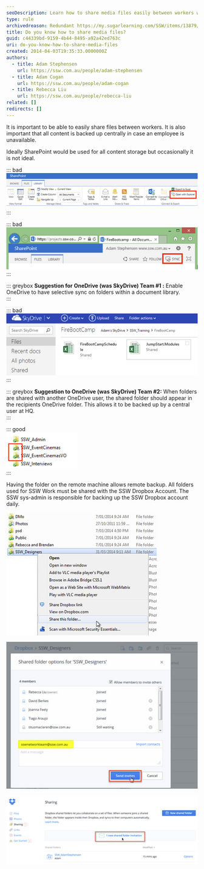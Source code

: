 ```yaml
---
seoDescription: Learn how to share media files easily between workers while ensuring central backup and offline access.
type: rule
archivedreason: Redundant https://my.sugarlearning.com/SSW/items/13879/design-shared-folders
title: Do you know how to share media files?
guid: c44339bd-9159-4b44-8495-a92a42ed763c
uri: do-you-know-how-to-share-media-files
created: 2014-04-03T19:35:33.0000000Z
authors:
  - title: Adam Stephensen
    url: https://ssw.com.au/people/adam-stephensen
  - title: Adam Cogan
    url: https://ssw.com.au/people/adam-cogan
  - title: Rebecca Liu
    url: https://ssw.com.au/people/rebecca-liu
related: []
redirects: []
---
```


It is important to be able to easily share files between workers. It is also important that all content is backed up centrally in case an employee is unavailable.

Ideally SharePoint would be used for all content storage but occasionally it is not ideal.

<!--endintro-->

::: bad  
![Figure: Bad Example - SharePoint Explorer View requires waiting every time you save a file while it syncs back to the server](share-media-files-1.jpg)  
:::

::: bad  
![Figure: Bad Example - OneDrive (was SkyDrive) Pro enables offline access and saves locally and then syncs back to the SharePoint server asynchronously, but requires the whole document library to be brought to the local computer, even if you only need one folder in the document library](share-media-files-2.jpg)  
:::

::: greybox
**Suggestion for OneDrive (was SkyDrive) Team #1 :** Enable OneDrive to have selective sync on folders within a document library.  
:::

::: bad  
![Figure: Bad Example - Files shared via SkyDrive are hard to back up centrally. When you share folders through OneDrive (was SkyDrive) they are only made available through the web interface](share-media-files-3.jpg)  
:::

::: greybox
**Suggestion to OneDrive (was SkyDrive) Team #2:** When folders are shared with another OneDrive user, the shared folder should appear in the recipients OneDrive folder. This allows it to be backed up by a central user at HQ.  
:::

::: good  
![Figure: Good Example -  DropBox allows offline access. When you share a DropBox folder with another Dropbox user, the shared folder appears in the DropBox folder on their machine with a different icon to indicate sharing](share-media-files-4.jpg)  
:::

Having the folder on the remote machine allows remote backup. All folders used for SSW Work must be shared with the SSW Dropbox Account.
The SSW sys-admin is responsible for backing up the SSW Dropbox account daily.

![Figure: To allow you to use Dropbox for work, first create a folder called SSW_[YourName] (e.g. SSW_AdamStephensen), right click on the folder and choose Share this folder...](share-media-files-5.jpg)

![Figure: Add the email address of the company Dropbox account and click Send Invites. Once the Administrator accepts the share, your important work files will be available in the case that you leave or get hit by a bus](share-media-files-6.jpg)

![Figure: The Administrator account must now accept the sharing invitation, and the folder will be added to the Administrators Dropbox folder. The Admin should configure a machine to pull the files locally and back them up](share-media-files-7.jpg)
